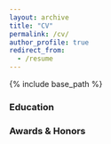 ```yaml
---
layout: archive
title: "CV"
permalink: /cv/
author_profile: true
redirect_from:
  - /resume
---
```


{% include base_path %}

### Education

<!-- * Joint Doctor of Philosophy Student (Joint Ph.D. Student) - Computer Science (2019-)
  * Westlake University & Zhejiang University, China
* Bachelors of Engineering (B.Eng) - Software Engineering (2015-2019)
  * Wuhan University, China -->

### Awards & Honors

<!-- * National Scholarship for Ph.D. Students, Zhejiang University, 2020
* First Prize Scholarship, Wuhan University, 2018
* Third Prize of [Citi Financial Innovation Application Competition](http://www.citigroup.com/china/csts/EducationProgram/AboutEducation_CFCcn.html), 2017 -->


